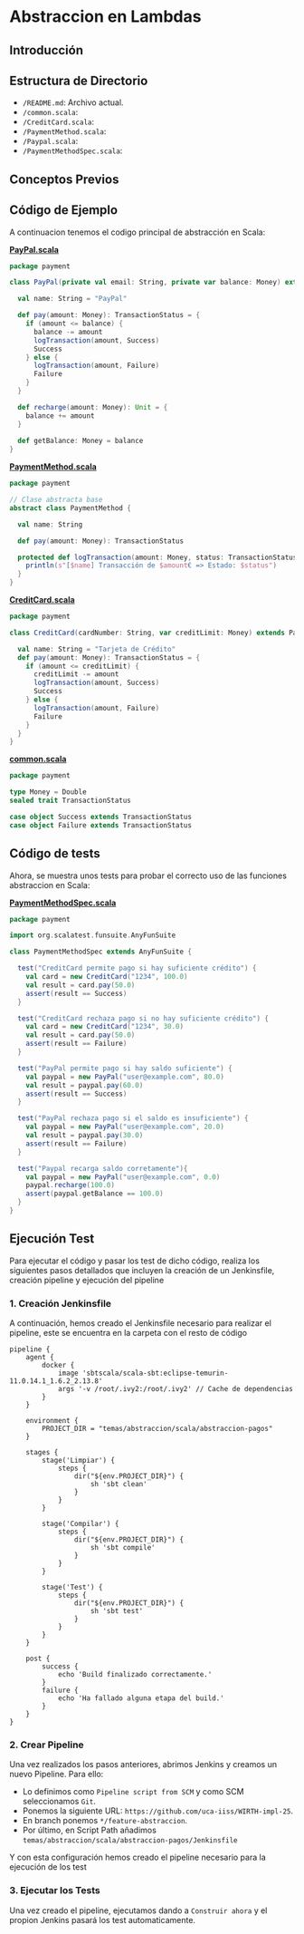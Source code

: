 # Abstraccion en Lambdas

## Introducción
 

## Estructura de Directorio

- `/README.md`: Archivo actual.
- `/common.scala`: 
- `/CreditCard.scala`: 
- `/PaymentMethod.scala`: 
- `/Paypal.scala`: 
- `/PaymentMethodSpec.scala`: 

## Conceptos Previos


## Código de Ejemplo
A continuacion tenemos el codigo principal de abstracción en Scala:

[**PayPal.scala**](./abstraccion-pagos/src/main/scala/payment/PayPal.scala)
```scala
package payment

class PayPal(private val email: String, private var balance: Money) extends PaymentMethod {

  val name: String = "PayPal"

  def pay(amount: Money): TransactionStatus = {
    if (amount <= balance) {
      balance -= amount
      logTransaction(amount, Success)
      Success
    } else {
      logTransaction(amount, Failure)
      Failure
    }
  }

  def recharge(amount: Money): Unit = {
    balance += amount
  }
  
  def getBalance: Money = balance
}
```

[**PaymentMethod.scala**](./abstraccion-pagos/src/main/scala/payment/PaymentMethod.scala)
```scala
package payment

// Clase abstracta base
abstract class PaymentMethod {

  val name: String

  def pay(amount: Money): TransactionStatus

  protected def logTransaction(amount: Money, status: TransactionStatus): Unit = {
    println(s"[$name] Transacción de $amount€ => Estado: $status")
  }
}
```

[**CreditCard.scala**](./abstraccion-pagos/src/main/scala/payment/CreditCard.scala)
```scala
package payment

class CreditCard(cardNumber: String, var creditLimit: Money) extends PaymentMethod {

  val name: String = "Tarjeta de Crédito"
  def pay(amount: Money): TransactionStatus = {
    if (amount <= creditLimit) {
      creditLimit -= amount
      logTransaction(amount, Success)
      Success
    } else {
      logTransaction(amount, Failure)
      Failure
    }
  }
}
```

[**common.scala**](./abstraccion-pagos/src/main/scala/payment/common.scala)
```scala
package payment

type Money = Double
sealed trait TransactionStatus

case object Success extends TransactionStatus
case object Failure extends TransactionStatus
```


## Código de tests
Ahora, se muestra unos tests para probar el correcto uso de las funciones abstraccion en Scala:

[**PaymentMethodSpec.scala**](./abstraccion-pagos/src/test/scala/payment/PaymentMethodSpec.scala)
```scala
package payment

import org.scalatest.funsuite.AnyFunSuite

class PaymentMethodSpec extends AnyFunSuite {

  test("CreditCard permite pago si hay suficiente crédito") {
    val card = new CreditCard("1234", 100.0)
    val result = card.pay(50.0)
    assert(result == Success)
  }

  test("CreditCard rechaza pago si no hay suficiente crédito") {
    val card = new CreditCard("1234", 30.0)
    val result = card.pay(50.0)
    assert(result == Failure)
  }

  test("PayPal permite pago si hay saldo suficiente") {
    val paypal = new PayPal("user@example.com", 80.0)
    val result = paypal.pay(60.0)
    assert(result == Success)
  }

  test("PayPal rechaza pago si el saldo es insuficiente") {
    val paypal = new PayPal("user@example.com", 20.0)
    val result = paypal.pay(30.0)
    assert(result == Failure)
  }

  test("Paypal recarga saldo corretamente"){
    val paypal = new PayPal("user@example.com", 0.0)
    paypal.recharge(100.0)
    assert(paypal.getBalance == 100.0)
  }
}
```

## Ejecución Test
Para ejecutar el código y pasar los test de dicho código, realiza los siguientes pasos detallados que incluyen la creación de un Jenkinsfile, creación pipeline y ejecución del pipeline

### 1. Creación Jenkinsfile
A continuación, hemos creado el Jenkinsfile necesario para realizar el pipeline, este se encuentra en la carpeta con el resto de código

```Jenkinsfile
pipeline {
    agent {
        docker {
            image 'sbtscala/scala-sbt:eclipse-temurin-11.0.14.1_1.6.2_2.13.8'
            args '-v /root/.ivy2:/root/.ivy2' // Cache de dependencias
        }
    }

    environment {
        PROJECT_DIR = "temas/abstraccion/scala/abstraccion-pagos"
    }

    stages {
        stage('Limpiar') {
            steps {
                dir("${env.PROJECT_DIR}") {
                    sh 'sbt clean'
                }
            }
        }

        stage('Compilar') {
            steps {
                dir("${env.PROJECT_DIR}") {
                    sh 'sbt compile'
                }
            }
        }

        stage('Test') {
            steps {
                dir("${env.PROJECT_DIR}") {
                    sh 'sbt test'
                }
            }
        }
    }

    post {
        success {
            echo 'Build finalizado correctamente.'
        }
        failure {
            echo 'Ha fallado alguna etapa del build.'
        }
    }
}
```

### 2. Crear Pipeline
Una vez realizados los pasos anteriores, abrimos Jenkins y creamos un nuevo Pipeline. Para ello: 

 - Lo definimos como `Pipeline script from SCM` y como SCM seleccionamos `Git`.
 - Ponemos la siguiente URL: `https://github.com/uca-iiss/WIRTH-impl-25`.
 - En branch ponemos `*/feature-abstraccion`.
 - Por último, en Script Path añadimos `temas/abstraccion/scala/abstraccion-pagos/Jenkinsfile`

Y con esta configuración hemos creado el pipeline necesario para la ejecución de los test

### 3. Ejecutar los Tests
Una vez creado el pipeline, ejecutamos dando a `Construir ahora` y el propion Jenkins pasará los test automaticamente.
